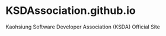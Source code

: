 KSDAssociation.github.io
========================

Kaohsiung Software Developer Association (KSDA) Official Site
